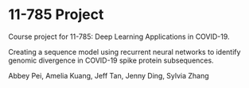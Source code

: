 # 11-785 Project

Course project for 11-785: Deep Learning Applications in COVID-19.

Creating a sequence model using recurrent neural networks to identify genomic divergence in COVID-19 spike protein subsequences.

Abbey Pei, Amelia Kuang, Jeff Tan, Jenny Ding, Sylvia Zhang

